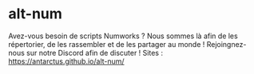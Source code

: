 # alt-num

Avez-vous besoin de scripts Numworks ? Nous sommes là afin de les répertorier, de les rassembler et de les partager au monde !
Rejoingnez-nous sur notre Discord afin de discuter !
Sites : https://antarctus.github.io/alt-num/

